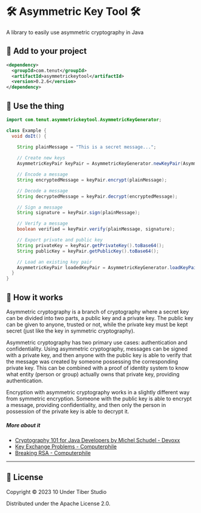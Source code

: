 # 🛠️ Asymmetric Key Tool 🛠️

A library to easily use asymmetric cryptography in Java

## 🌱 Add to your project

```xml
<dependency>
  <groupId>com.tenut</groupId>
  <artifactId>asymmetrickeytool</artifactId>
  <version>0.2.6</version>
</dependency>
```

## 🦾 Use the thing

```java
import com.tenut.asymmetrickeytool.AsymmetricKeyGenerator;

class Example {
  void doIt() {
    
    String plainMessage = "This is a secret message...";

    // Create new keys
    AsymmetricKeyPair keyPair = AsymmetricKeyGenerator.newKeyPair(AsymmetricKeyAlgorithm.ASYMMETRIC_KEY_ALGORITHM_RSA);

    // Encode a message
    String encryptedMessage = keyPair.encrypt(plainMessage);

    // Decode a message
    String decryptedMessage = keyPair.decrypt(encryptedMessage);

    // Sign a message
    String signature = keyPair.sign(plainMessage);

    // Verify a message
    boolean verified = keyPair.verify(plainMessage, signature);

    // Export private and public key
    String privateKey = keyPair.getPrivateKey().toBase64();
    String publicKey = keyPair.getPublicKey().toBase64();

    // Load an existing key pair
    AsymmetricKeyPair loadedKeyPair = AsymmetricKeyGenerator.loadKeyPair(AsymmetricKeyAlgorithm.ASYMMETRIC_KEY_ALGORITHM_RSA, publicKey, privateKey);
  } 
}
```

## 🔬 How it works

Asymmetric cryptography is a branch of cryptography where a secret key can be divided into two parts, a public key and a private key. The public key can be given to anyone, trusted or not, while the private key must be kept secret (just like the key in symmetric cryptography).

Asymmetric cryptography has two primary use cases: authentication and confidentiality. Using asymmetric cryptography, messages can be signed with a private key, and then anyone with the public key is able to verify that the message was created by someone possessing the corresponding private key. This can be combined with a proof of identity system to know what entity (person or group) actually owns that private key, providing authentication.

Encryption with asymmetric cryptography works in a slightly different way from symmetric encryption. Someone with the public key is able to encrypt a message, providing confidentiality, and then only the person in possession of the private key is able to decrypt it.

##### More about it
- [Cryptography 101 for Java Developers by Michel Schudel - Devoxx](https://www.youtube.com/watch?v=1925zmDP_BY)
- [Key Exchange Problems - Computerphile](https://www.youtube.com/watch?v=vsXMMT2CqqE)
- [Breaking RSA - Computerphile](https://www.youtube.com/watch?v=-ShwJqAalOk)
---

## 👔 License

Copyright © 2023 10 Under Tiber Studio

Distributed under the Apache License 2.0.

